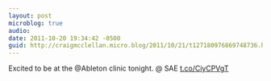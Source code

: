 ```yaml
---
layout: post
microblog: true
audio: 
date: 2011-10-20 19:34:42 -0500
guid: http://craigmcclellan.micro.blog/2011/10/21/t127180976869748736.html
---
```

Excited to be at the @Ableton clinic tonight.   @ SAE [t.co/CiyCPVgT](http://t.co/CiyCPVgT)
